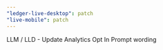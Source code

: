 ```yaml
---
"ledger-live-desktop": patch
"live-mobile": patch
---
```


LLM / LLD - Update Analytics Opt In Prompt wording
